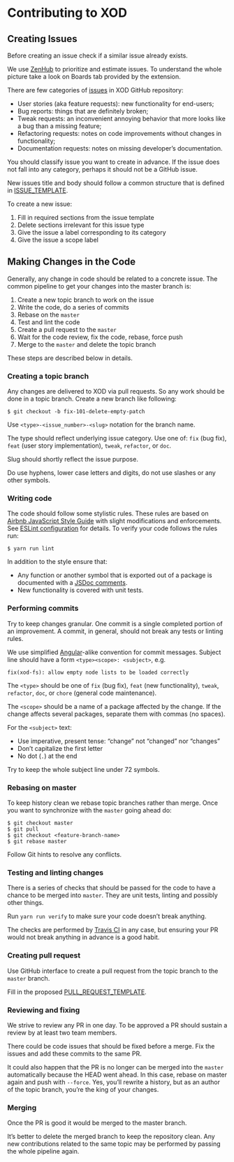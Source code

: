 Contributing to XOD
===================

Creating Issues
---------------

Before creating an issue check if a similar issue already exists.

We use [ZenHub](https://www.zenhub.com/) to prioritize and estimate issues. To
understand the whole picture take a look on Boards tab provided by the
extension.

There are few categories of [issues](https://github.com/xodio/xod/issues) in XOD
GitHub repository:

- User stories (aka feature requests): new functionality for end-users;
- Bug reports: things that are definitely broken;
- Tweak requests: an inconvenient annoying behavior that more looks like a bug
  than a missing feature;
- Refactoring requests: notes on code improvements without changes in
  functionality;
- Documentation requests: notes on missing developer’s documentation.

You should classify issue you want to create in advance. If the issue does not
fall into any category, perhaps it should not be a GitHub issue.

New issues title and body should follow a common structure that is defined in
[ISSUE_TEMPLATE](.github/ISSUE_TEMPLATE.md).

To create a new issue:

1. Fill in required sections from the issue template
2. Delete sections irrelevant for this issue type
3. Give the issue a label corresponding to its category
4. Give the issue a scope label

Making Changes in the Code
--------------------------

Generally, any change in code should be related to a concrete issue. The common
pipeline to get your changes into the master branch is:

1. Create a new topic branch to work on the issue
2. Write the code, do a series of commits
3. Rebase on the `master`
4. Test and lint the code
5. Create a pull request to the `master`
6. Wait for the code review, fix the code, rebase, force push
7. Merge to the `master` and delete the topic branch

These steps are described below in details.

### Creating a topic branch

Any changes are delivered to XOD via pull requests. So any work should be done
in a topic branch. Create a new branch like following:

    $ git checkout -b fix-101-delete-empty-patch

Use `<type>-<issue_number>-<slug>` notation for the branch name.

The type should reflect underlying issue category. Use one of: `fix` (bug fix),
`feat` (user story implementation), `tweak`, `refactor`, or `doc`.

Slug should shortly reflect the issue purpose.

Do use hyphens, lower case letters and digits, do not use slashes or any other
symbols.

### Writing code

The code should follow some stylistic rules. These rules are based on
[Airbnb JavaScript Style Guide](https://github.com/airbnb/javascript) with slight
modifications and enforcements. See [ESLint configuration](./.eslintrc.js) for
details. To verify your code follows the rules run:

    $ yarn run lint

In addition to the style ensure that:

- Any function or another symbol that is exported out of a package is documented
  with a [JSDoc comments](http://usejsdoc.org/index.html).
- New functionality is covered with unit tests.

### Performing commits

Try to keep changes granular. One commit is a single completed portion of an
improvement. A commit, in general, should not break any tests or linting rules.

We use simplified
[Angular](https://gist.github.com/stephenparish/9941e89d80e2bc58a153)-alike
convention for commit messages. Subject line should have a form
`<type><scope>: <subject>`, e.g.

    fix(xod-fs): allow empty node lists to be loaded correctly

The `<type>` should be one of `fix` (bug fix), `feat` (new functionality),
`tweak`, `refactor`, `doc`, or `chore` (general code maintenance).

The `<scope>` should be a name of a package affected by the change. If the
change affects several packages, separate them with commas (no spaces).

For the `<subject>` text:

- Use imperative, present tense: “change” not “changed” nor “changes”
- Don’t capitalize the first letter
- No dot (`.`) at the end

Try to keep the whole subject line under 72 symbols.

### Rebasing on master

To keep history clean we rebase topic branches rather than merge. Once you
want to synchronize with the `master` going ahead do:

    $ git checkout master
    $ git pull
    $ git checkout <feature-branch-name>
    $ git rebase master

Follow Git hints to resolve any conflicts.

### Testing and linting changes

There is a series of checks that should be passed for the code to have a
chance to be merged into `master`. They are unit tests, linting and possibly
other things.

Run `yarn run verify` to make sure your code doesn’t break anything.

The checks are performed by [Travis CI](https://travis-ci.com/xodio/xod) in any
case, but ensuring your PR would not break anything in advance is a good habit.

### Creating pull request

Use GitHub interface to create a pull request from the topic branch to the
`master` branch.

Fill in the proposed [PULL_REQUEST_TEMPLATE](.github/PULL_REQUEST_TEMPLATE.md).

### Reviewing and fixing

We strive to review any PR in one day. To be approved a PR should sustain
a review by at least two team members.

There could be code issues that should be fixed before a merge. Fix the issues
and add these commits to the same PR.

It could also happen that the PR is no longer can be merged into the `master`
automatically because the HEAD went ahead. In this case, rebase on master again
and push with `--force`. Yes, you’ll rewrite a history, but as an author of
the topic branch, you’re the king of your changes.

### Merging

Once the PR is good it would be merged to the master branch.

It’s better to delete the merged branch to keep the repository clean. Any new
contributions related to the same topic may be performed by passing the whole
pipeline again.
